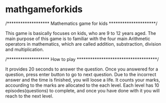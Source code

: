 # mathgameforkids

/******************* Mathematics game for kids *********************/

This game is basically focuses on kids, who are 9 to 12 years aged. The main purpose of this game is to familiar with the four main Arithmetic operators in mathematics, which are called addition, substraction, division and multiplication.

/******************* How to play ************************************/ 

It provides 20 seconds to answer the question. Once you answered for a question, press enter button to go to next question. Due to the incorrect answer and the time is finished, you will loose a life. It counts your marks, accourding to the marks are allocated to the each level. Each level has 10 episodes(questions) to complete, and once you have done with it you will reach to the next level.
